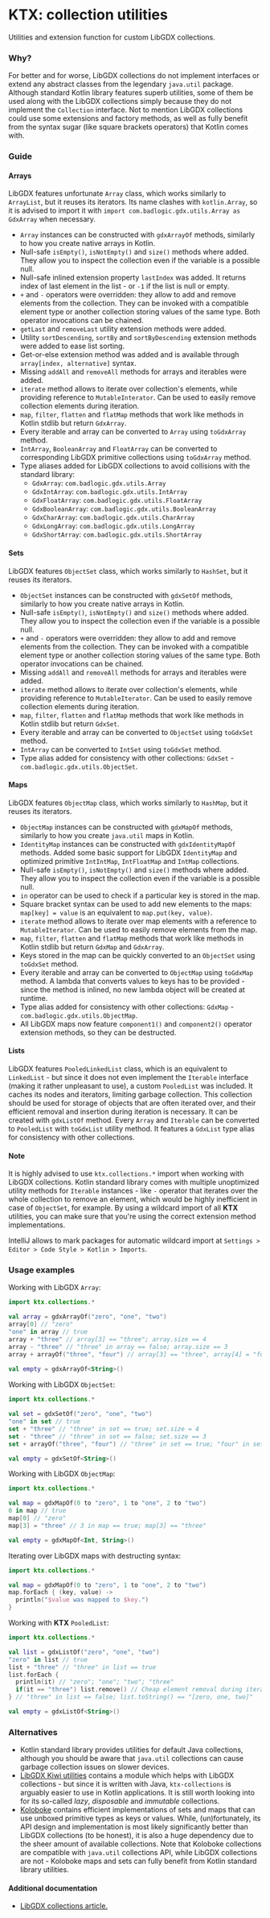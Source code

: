 # KTX: collection utilities

Utilities and extension function for custom LibGDX collections.

### Why?

For better and for worse, LibGDX collections do not implement interfaces or extend any abstract classes from the legendary
`java.util` package. Although standard Kotlin library features superb utilities, some of them be used along with the
LibGDX collections simply because they do not implement the `Collection` interface. Not to mention LibGDX collections
could use some extensions and factory methods, as well as fully benefit from the syntax sugar (like square brackets
operators) that Kotlin comes with.

### Guide

#### Arrays

LibGDX features unfortunate `Array` class, which works similarly to `ArrayList`, but it reuses its iterators. Its name
clashes with `kotlin.Array`, so it is advised to import it with `import com.badlogic.gdx.utils.Array as GdxArray` when
necessary.

- `Array` instances can be constructed with `gdxArrayOf` methods, similarly to how you create native arrays in Kotlin.
- Null-safe `isEmpty()`, `isNotEmpty()` and `size()` methods where added. They allow you to inspect the collection even
if the variable is a possible null.
- Null-safe inlined extension property `lastIndex` was added. It returns index of last element in the list - or `-1` if
the list is null or empty.
- `+` and `-` operators were overridden: they allow to add and remove elements from the collection. They can be invoked
with a compatible element type or another collection storing values of the same type. Both operator invocations can be
chained.
- `getLast` and `removeLast` utility extension methods were added.
- Utility `sortDescending`, `sortBy` and `sortByDescending` extension methods were added to ease list sorting.
- Get-or-else extension method was added and is available through `array[index, alternative]` syntax.
- Missing `addAll` and `removeAll` methods for arrays and iterables were added.
- `iterate` method allows to iterate over collection's elements, while providing reference to `MutableInterator`. Can be
used to easily remove collection elements during iteration.
- `map`, `filter`, `flatten` and `flatMap` methods that work like methods in Kotlin stdlib but return `GdxArray`.
- Every iterable and array can be converted to `Array` using `toGdxArray` method.
- `IntArray`, `BooleanArray` and `FloatArray` can be converted to corresponding LibGDX primitive collections using
`toGdxArray` method.
- Type aliases added for LibGDX collections to avoid collisions with the standard library:
  - `GdxArray`: `com.badlogic.gdx.utils.Array`
  - `GdxIntArray`: `com.badlogic.gdx.utils.IntArray`
  - `GdxFloatArray`: `com.badlogic.gdx.utils.FloatArray`
  - `GdxBooleanArray`: `com.badlogic.gdx.utils.BooleanArray`
  - `GdxCharArray`: `com.badlogic.gdx.utils.CharArray`
  - `GdxLongArray`: `com.badlogic.gdx.utils.LongArray`
  - `GdxShortArray`: `com.badlogic.gdx.utils.ShortArray`

#### Sets

LibGDX features `ObjectSet` class, which works similarly to `HashSet`, but it reuses its iterators.

- `ObjectSet` instances can be constructed with `gdxSetOf` methods, similarly to how you create native arrays in Kotlin.
- Null-safe `isEmpty()`, `isNotEmpty()` and `size()` methods where added. They allow you to inspect the collection even
if the variable is a possible null.
- `+` and `-` operators were overridden: they allow to add and remove elements from the collection. They can be invoked
with a compatible element type or another collection storing values of the same type. Both operator invocations can be
chained.
- Missing `addAll` and `removeAll` methods for arrays and iterables were added.
- `iterate` method allows to iterate over collection's elements, while providing reference to `MutableIterator`. Can be
used to easily remove collection elements during iteration.
- `map`, `filter`, `flatten` and `flatMap` methods that work like methods in Kotlin stdlib but return `GdxSet`.
- Every iterable and array can be converted to `ObjectSet` using `toGdxSet` method.
- `IntArray` can be converted to `IntSet` using `toGdxSet` method.
- Type alias added for consistency with other collections: `GdxSet` - `com.badlogic.gdx.utils.ObjectSet`.

#### Maps

LibGDX features `ObjectMap` class, which works similarly to `HashMap`, but it reuses its iterators.

- `ObjectMap` instances can be constructed with `gdxMapOf` methods, similarly to how you create `java.util` maps in Kotlin.
- `IdentityMap` instances can be constructed with `gdxIdentityMapOf` methods. Added some basic support for LibGDX
`IdentityMap` and optimized primitive `IntIntMap`, `IntFloatMap` and `IntMap` collections.
- Null-safe `isEmpty()`, `isNotEmpty()` and `size()` methods where added. They allow you to inspect the collection even
if the variable is a possible null.
- `in` operator can be used to check if a particular key is stored in the map.
- Square bracket syntax can be used to add new elements to the maps: `map[key] = value` is an equivalent to
`map.put(key, value)`.
- `iterate` method allows to iterate over map elements with a reference to `MutableIterator`. Can be used to easily
remove elements from the map.
- `map`, `filter`, `flatten` and `flatMap` methods that work like methods in Kotlin stdlib but return `GdxMap` and `GdxArray`.
- Keys stored in the map can be quickly converted to an `ObjectSet` using `toGdxSet` method.
- Every iterable and array can be converted to `ObjectMap` using `toGdxMap` method. A lambda that converts values to keys
has to be provided - since the method is inlined, no new lambda object will be created at runtime.
- Type alias added for consistency with other collections: `GdxMap` - `com.badlogic.gdx.utils.ObjectMap`.
- All LibGDX maps now feature `component1()` and `component2()` operator extension methods, so they can be destructed.

#### Lists

LibGDX features `PooledLinkedList` class, which is an equivalent to `LinkedList` - but since it does not even implement
the `Iterable` interface (making it rather unpleasant to use), a custom `PooledList` was included. It caches its nodes
and iterators, limiting garbage collection. This collection should be used for storage of objects that are often
iterated over, and their efficient removal and insertion during iteration is necessary. It can be created with
`gdxListOf` method. Every `Array` and `Iterable` can be converted to `PooledList` with `toGdxList` utility method.
It features a `GdxList` type alias for consistency with other collections.

#### Note

It is highly advised to use `ktx.collections.*` import when working with LibGDX collections. Kotlin standard library
comes with multiple unoptimized utility methods for `Iterable` instances - like `-` operator that iterates over the
whole collection to remove an element, which would be highly inefficient in case of `ObjectSet`, for example. By using
a wildcard import of all **KTX** utilities, you can make sure that you're using the correct extension method
implementations.

IntelliJ allows to mark packages for automatic wildcard import at `Settings > Editor > Code Style > Kotlin > Imports`.

### Usage examples

Working with LibGDX `Array`:
```Kotlin
import ktx.collections.*

val array = gdxArrayOf("zero", "one", "two")
array[0] // "zero"
"one" in array // true
array + "three" // array[3] == "three"; array.size == 4
array - "three" // "three" in array == false; array.size == 3
array + arrayOf("three", "four") // array[3] == "three", array[4] = "four"
  
val empty = gdxArrayOf<String>()
```

Working with LibGDX `ObjectSet`:
```Kotlin
import ktx.collections.*

val set = gdxSetOf("zero", "one", "two")
"one" in set // true
set + "three" // "three" in set == true; set.size = 4
set - "three" // "three" in set == false; set.size == 3
set + arrayOf("three", "four") // "three" in set == true; "four" in set == true

val empty = gdxSetOf<String>()
```

Working with LibGDX `ObjectMap`:
```Kotlin
import ktx.collections.*

val map = gdxMapOf(0 to "zero", 1 to "one", 2 to "two")
0 in map // true
map[0] // "zero"
map[3] = "three" // 3 in map == true; map[3] == "three"

val empty = gdxMapOf<Int, String>()
```

Iterating over LibGDX maps with destructing syntax:
```Kotlin
import ktx.collections.*

val map = gdxMapOf(0 to "zero", 1 to "one", 2 to "two")
map.forEach { (key, value) ->
  println("$value was mapped to $key.")
}
```

Working with **KTX** `PooledList`:
```Kotlin
import ktx.collections.*

val list = gdxListOf("zero", "one", "two")
"zero" in list // true
list + "three" // "three" in list == true
list.forEach { 
  println(it) // "zero"; "one"; "two"; "three"
  if(it == "three") list.remove() // Cheap element removal during iteration.
} // "three" in list == false; list.toString() == "[zero, one, two]"

val empty = gdxListOf<String>()
```

### Alternatives

- Kotlin standard library provides utilities for default Java collections, although you should be aware that `java.util`
collections can cause garbage collection issues on slower devices.
- [LibGDX Kiwi utilities](https://github.com/czyzby/gdx-lml/tree/master/kiwi) contains a module which helps with LibGDX
collections - but since it is written with Java, `ktx-collections` is arguably easier to use in Kotlin applications. It
is still worth looking into for its so-called *lazy*, *disposable* and *immutable* collections.
- [Koloboke](https://github.com/leventov/Koloboke) contains efficient implementations of sets and maps that can use
unboxed primitive types as keys or values. While, (un)fortunately, its API design and implementation is most likely
significantly better than LibGDX collections (to be honest), it is also a huge dependency due to the sheer amount of
available collections. Note that Koloboke collections are compatible with `java.util` collections API, while LibGDX
collections are not - Koloboke maps and sets can fully benefit from Kotlin standard library utilities.

#### Additional documentation

- [LibGDX collections article.](https://github.com/libgdx/libgdx/wiki/Collections)

